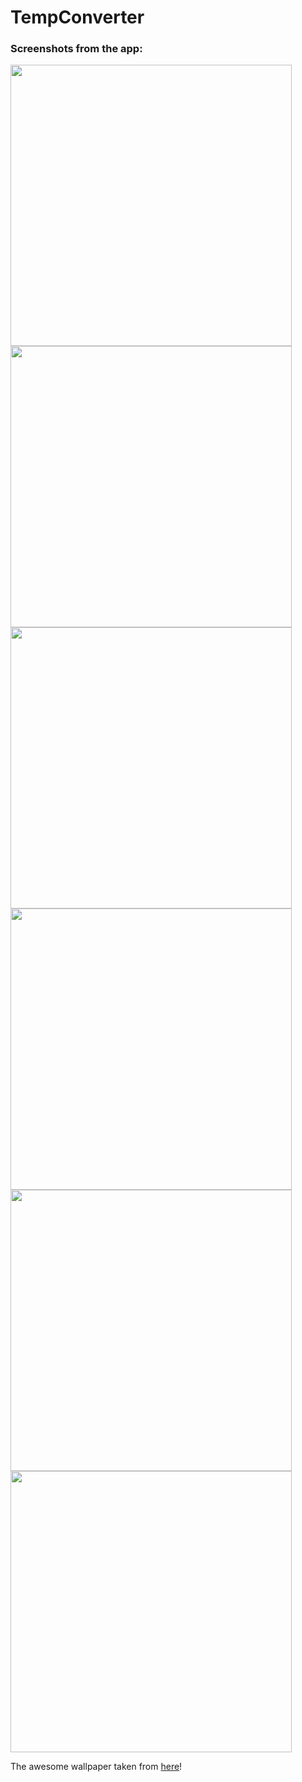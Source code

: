 # TempConverter

### Screenshots from the app:

<img src="https://user-images.githubusercontent.com/100102718/232320056-cd5066b9-b833-4fd3-8187-3dce76ff6f32.png" height="450">
<img src="https://user-images.githubusercontent.com/100102718/232320063-c916c5bf-b114-441d-bcdd-7ab20ebe1c52.png" height="450">
<img src="https://user-images.githubusercontent.com/100102718/232320066-07faa019-5642-4fea-93e6-72b52f885c72.png" height="450">
<img src="https://user-images.githubusercontent.com/100102718/232320069-c0c015b9-863e-4bdf-bfce-104e039f18e9.png" height="450">
<img src="https://user-images.githubusercontent.com/100102718/232320070-f385751e-2c6c-4fe9-9abc-4d9900fab5af.png" height="450">
<img src="https://user-images.githubusercontent.com/100102718/232320072-19e5f699-6142-470f-afcb-8f5e0109682f.png" height="450">

The awesome wallpaper taken from [here](https://dynamicwallpaper.club/wallpaper/s4kq14rpszi)!
